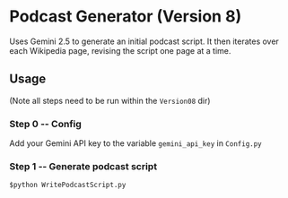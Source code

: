 # Podcast Generator (Version 8)
Uses Gemini 2.5 to generate an initial podcast script. It then iterates over each Wikipedia page, revising the script one page at a time.
## Usage
(Note all steps need to be run within the `Version08` dir)
### Step 0 -- Config
Add your Gemini API key to the variable `gemini_api_key` in `Config.py`
### Step 1 -- Generate podcast script
`$python WritePodcastScript.py`